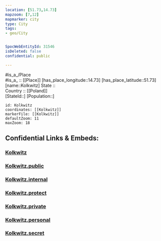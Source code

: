 ```yaml
---
location: [51.73,14.73] 
mapzoom: [7,12] 
mapmarker: city 
type: City
tags:
- geo/City


SpocWebEntityId: 31546
isDeleted: false
confidential: public

---
```

#is_a_/Place  
#is_a_ :: [[Place]] 
[has_place_longitude::14.73] 
[has_place_latitude::51.73] 
[name::Kolkwitz] 
State ::  
Country :: [[Poland]]  
[StateId::] 
[Population::] 



```leaflet
id: Kolkwitz
coordinates: [[Kolkwitz]] 
markerFile: [[Kolkwitz]] 
defaultZoom: 11 
maxZoom: 18
```


## Confidential Links & Embeds: 

### [Kolkwitz](/_Standards/Earth/Continent/Europe/Europe~East/Poland/Provinces~Poland/Lubusz/City/Kolkwitz.md) 

### [Kolkwitz.public](/_public/Earth/Continent/Europe/Europe~East/Poland/Provinces~Poland/Lubusz/City/Kolkwitz.public.md) 

### [Kolkwitz.internal](/_internal/Earth/Continent/Europe/Europe~East/Poland/Provinces~Poland/Lubusz/City/Kolkwitz.internal.md) 

### [Kolkwitz.protect](/_protect/Earth/Continent/Europe/Europe~East/Poland/Provinces~Poland/Lubusz/City/Kolkwitz.protect.md) 

### [Kolkwitz.private](/_private/Earth/Continent/Europe/Europe~East/Poland/Provinces~Poland/Lubusz/City/Kolkwitz.private.md) 

### [Kolkwitz.personal](/_personal/Earth/Continent/Europe/Europe~East/Poland/Provinces~Poland/Lubusz/City/Kolkwitz.personal.md) 

### [Kolkwitz.secret](/_secret/Earth/Continent/Europe/Europe~East/Poland/Provinces~Poland/Lubusz/City/Kolkwitz.secret.md)

